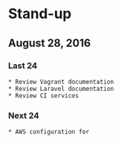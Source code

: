 # Stand-up
## August 28, 2016

### Last 24
    * Review Vagrant documentation
    * Review Laravel documentation
    * Review CI services
### Next 24 
    * AWS configuration for